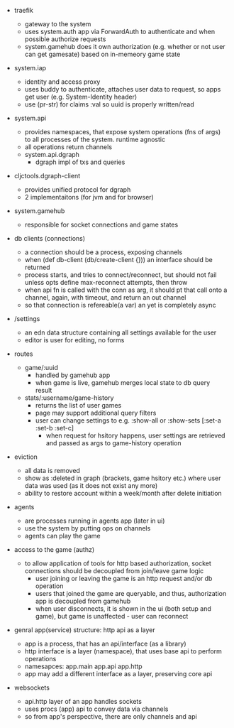 
- traefik
  - gateway to the system
  - uses system.auth app via ForwardAuth to authenticate and when possible authorize requests
  - system.gamehub does it own authorization (e.g. whether or not user can get gamesate) based on in-memeory game state

- system.iap
  - identity and access proxy
  - uses buddy to authenticate, attaches user data to request, so apps get user (e.g. System-Identity header)
  - use (pr-str) for claims :val so uuid is properly written/read

- system.api
  - provides namespaces, that expose system operations (fns of args) to all processes of the system. runtime agnostic
  - all operations return channels
  - system.api.dgraph
    - dgraph impl of txs and queries

- cljctools.dgraph-client
  - provides unified protocol for dgraph
  - 2 implementaitons (for jvm and for browser)

- system.gamehub
  - responsible for socket connections and game states

- db clients (connections)
  - a connection should be a process, exposing channels
  - when (def db-client (db/create-client {})) an interface should be returned
  - process starts, and tries to connect/reconnect, but should not fail unless opts define max-reconnect attempts, then throw
  - when api fn is called with the conn as arg, it should pt that call onto a channel, again, with timeout, and return an out channel
  - so that connection is refereable(a var) an yet is completely async

- /settings
  - an edn data structure containing all settings available for the user
  - editor is user for editing, no forms

- routes
  - game/:uuid 
    - handled by gamehub app 
    - when game is live, gamehub merges local state to db query result
  - stats/:username/game-history
    - returns the list of user games
    - page may support additional query filters
    - user can change settings to e.g. :show-all or :show-sets [:set-a :set-b :set-c]
      - when request for hsitory happens, user settings are retrieved and passed as args to game-history operation

- eviction
  - all data is removed
  - show as :deleted in graph (brackets, game hsitory etc.) where user data was used (as it does not exist any more)
  - ability to restore account within a week/month after delete initiation

- agents
  - are processes running in agents app (later in ui)
  - use the system by putting ops on channels
  - agents can play the game

- access to the game (authz)
  - to allow application of tools for http based authorization, socket connections should be decoupled from join/leave game logic
    - user joining or leaving the game is an http request and/or db operation
    - users that joined the game are queryable, and thus, authorization app is decoupled from gamehub
    - when user disconnects, it is shown in the ui (both setup and game), but game is unaffected - user can reconnect

- genral app(service) structure: http api as a layer
  - app is a process, that has an api/interface (as a library)
  - http interface is a layer (namespace), that uses base api to perform operations
  - namesapces: app.main app.api app.http
  - app may add a different interface as a layer, preserving core api

- websockets
  - api.http layer of an app handles sockets
  - uses procs (app) api to convey data via channels
  - so from app's perspective, there are only channels and api